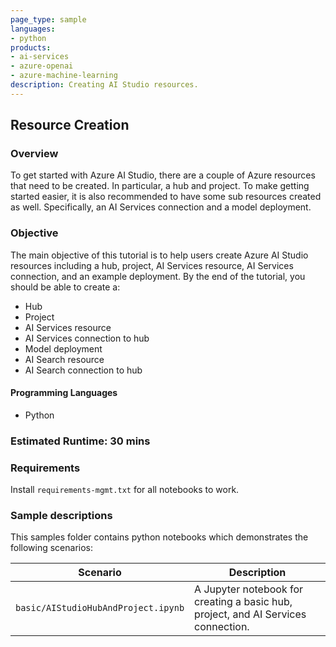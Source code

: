 ```yaml
---
page_type: sample
languages:
- python
products:
- ai-services
- azure-openai
- azure-machine-learning
description: Creating AI Studio resources.
---
```


## Resource Creation

### Overview

To get started with Azure AI Studio, there are a couple of Azure resources that need to be created. In particular, a hub and project. To make getting started easier, it is also recommended to have some sub resources created as well. Specifically, an AI Services connection and a model deployment. 

### Objective 

The main objective of this tutorial is to help users create Azure AI Studio resources including a hub, project, AI Services resource, AI Services connection, and an example deployment. By the end of the tutorial, you should be able to create a:

* Hub
* Project
* AI Services resource
* AI Services connection to hub
* Model deployment
* AI Search resource
* AI Search connection to hub


#### Programming Languages

* Python

### Estimated Runtime: 30 mins

### Requirements

Install ```requirements-mgmt.txt``` for all notebooks to work.

### Sample descriptions
This samples folder contains python notebooks which demonstrates the following scenarios:

| Scenario | Description |
| -------- | ----------- |
|`basic/AIStudioHubAndProject.ipynb` | A Jupyter notebook for creating a basic hub, project, and AI Services connection. |  
